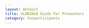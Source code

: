```yaml
---
layout: default
title: VLDB2020 Guide For Presenters
category: forparticipants
---
```


<div class="VLDB2020Instructions" x-for="presenter"></div>
